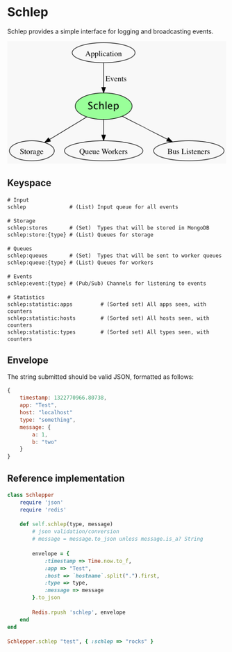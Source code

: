 # Schlep

Schlep provides a simple interface for logging and broadcasting events.

![Schlep](https://github.com/Movitas/schlep/raw/master/Readme.png)

## Keyspace

```
# Input
schlep              # (List) Input queue for all events

# Storage
schlep:stores       # (Set)  Types that will be stored in MongoDB
schlep:store:{type} # (List) Queues for storage

# Queues
schlep:queues       # (Set)  Types that will be sent to worker queues
schlep:queue:{type} # (List) Queues for workers

# Events
schlep:event:{type} # (Pub/Sub) Channels for listening to events

# Statistics
schlep:statistic:apps         # (Sorted set) All apps seen, with counters
schlep:statistic:hosts        # (Sorted set) All hosts seen, with counters
schlep:statistic:types        # (Sorted set) All types seen, with counters
```

## Envelope

The string submitted should be valid JSON, formatted as follows:

```js
{
    timestamp: 1322770966.80738,
    app: "Test",
    host: "localhost"
    type: "something",
    message: {
        a: 1,
        b: "two"
    }
}
```

## Reference implementation

```rb
class Schlepper
    require 'json'
    require 'redis'

    def self.schlep(type, message)
        # json validation/conversion
        # message = message.to_json unless message.is_a? String
    
        envelope = {
            :timestamp => Time.now.to_f,
            :app => "Test",
            :host => `hostname`.split(".").first,
            :type => type, 
            :message => message
        }.to_json
        
        Redis.rpush 'schlep', envelope
    end
end

Schlepper.schlep "test", { :schlep => "rocks" }
```


